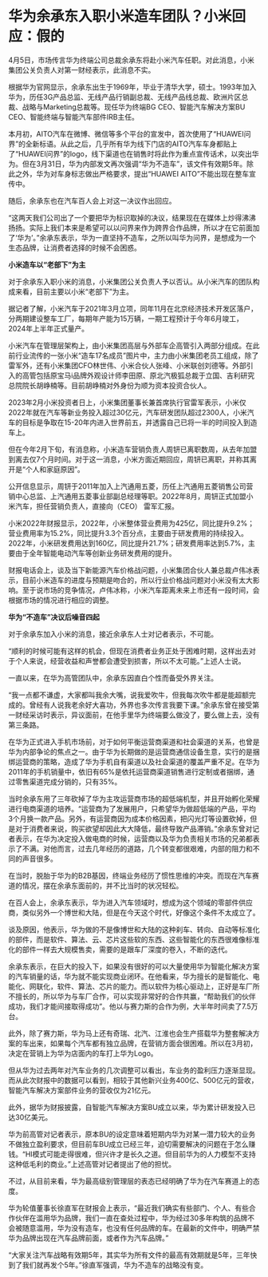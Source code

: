 # 华为余承东入职小米造车团队？小米回应：假的

4月5日，市场传言华为终端公司总裁余承东将赴小米汽车任职。对此消息，小米集团公关负责人对第一财经表示，此消息不实。

根据华为官网显示，余承东出生于1969年，毕业于清华大学，硕士。1993年加入华为，历任3G产品总监、无线产品行销副总裁、无线产品线总裁、欧洲片区总裁、战略与Marketing总裁等。现任华为终端BG
CEO、智能汽车解决方案BU CEO、智能终端与智能汽车部件IRB主任。

本月初，AITO汽车在微博、微信等多个平台的宣发中，首次使用了“HUAWEI问界”的全新标语。从此之后，几乎所有华为线下门店的AITO汽车车身都贴上了“HUAWEI问界”的logo，线下渠道也在销售时将此作为重点宣传话术，以突出华为。但在3月31日，华为内部发文再次强调“华为不造车”，该文件有效期5年。除此之外，华为对车身标志做出严格要求，提出“HUAWEI
AITO”不能出现在整车宣传中。

随后，余承东也在汽车百人会上对这一决议作出回应。

“这两天我们公司出了一个要把华为标识取掉的决议，结果现在在媒体上炒得沸沸扬扬。实际上我们本来是希望可以以问界来作为跨界合作品牌，所以才在它前面加了‘华为’。”余承东表示，华为一直坚持不造车，之所以叫华为问界，是想成为一个生态品牌，让消费者选择的时候不会困惑。

**小米造车以“老部下”为主**

对于余承东入职小米的消息，小米集团公关负责人予以否认。从小米汽车的团队构成来看，目前主要以小米“老部下”为主。

据记者了解，小米汽车于2021年3月立项，同年11月在北京经济技术开发区落户，分两期建设整车工厂，每期年产能为15万辆，一期工程预计于今年6月竣工，2024年上半年正式量产。

小米汽车在管理层架构上，由小米集团高层与外部车企高管引入两部分组成。在此前行业流传的一张小米“造车17名成员”图片中，主力由小米集团老员工组成，除了雷军外，还有小米集团CFO林世伟、小米合伙人张峰、小米联创刘德等。外部引入的高管包括原宝马i品牌外观设计师李田原、原北汽极狐总裁于立国、吉利研究总院院长胡峥楠等。目前胡峥楠对外身份为顺为资本投资合伙人。

2023年2月小米投资者日上，小米集团董事长兼首席执行官雷军表示，小米仅2022年就在汽车等新业务投入超过30亿元，汽车研发团队超过2300人，小米汽车的目标是争取在15-20年内进入世界前五，并透露自己已将一半的时间投入到造车上。

但在今年2月下旬，有消息称，小米造车营销负责人周钘已离职数周，从去年加盟到离去仅7个月时间。对于这一消息，小米方面近期回应，周钘已离职，并称其离开是“个人和家庭原因”。

公开信息显示，周钘于2011年加入上汽通用五菱，历任上汽通用五菱销售公司营销中心总监、上汽通用五菱事业部副总经理等职。2022年8月，周钘正式加盟小米汽车，担任营销负责人，直接向（CEO）
雷军汇报。

小米2022年财报显示，2022年，小米整体营业费用为425亿，同比提升9.2%；营业费用率为15.2%，同比提升3.3个百分点，主要由于研发费用的持续投入。2022年，小米研发费用达到160亿，同比提升21.7%；研发费用率达到5.7%，主要由于全年智能电动汽车等创新业务研发费用的提升。

财报电话会上，谈及当下新能源汽车价格战问题，小米集团合伙人兼总裁卢伟冰表示，目前小米造车的进度与预期是吻合的，所以行业价格战问题对小米没有太大影响。至于说市场的竞争情况，卢伟冰称，小米汽车距离未来上市还有一段时间，会根据市场的情况进行相应的调整。

**华为“不造车”决议后噪音四起**

对于余承东加入小米的消息，接近余承东人士对记者表示，不可能。

“顺利的时候可能有这样的机会，但现在消费者业务正处于困难时期，这样出去对于个人来说，经营收益和声誉都会遭受到损害，所以不太可能。”上述人士说。

一直以来，在华为高管团队中，余承东因直白个性而备受外界关注。

“我一点都不谦虚，大家都叫我余大嘴，说我爱吹牛，但我每次吹牛都是能超额完成的。曾经有人说我老余好大喜功，外界也多次传言我要下课。”余承东曾在接受第一财经采访时表示，异议面前，在他手里华为终端要么做没了，要么做上去，没有第三条路。

在华为正式进入手机市场前，对于如何平衡运营商渠道和社会渠道的关系，也曾是华为内部争论的焦点之一。由于华为长期做的是运营商通信设备生意，实行的是捆绑运营商的策略，造成了华为手机自有渠道以及社会渠道的覆盖严重不足。在华为2011年的手机销量中，依旧有65%是依托运营商渠道销售进行定制或者捆绑，通过零售渠道完成分销的，只有35%。

当时余承东用了三年砍掉了华为主攻运营商市场的超低端机型，并且开始孵化荣耀进行电商渠道的培养。“运营商为了发展用户，只希望华为做超低端的产品，平均3个月换一款产品。另外，有运营商因为成本价格因素，把闪光灯等设置砍掉，但是对于消费者来说，购买欲望却因此大大降低，最终导致产品滞销。”余承东曾对记者表示，在华为决定投入做电商的时候，运营商以及华为负责相关市场的兄弟都表示了不满。对他而言，过去几年经历的道路，几个转变都很艰难，内部的阻力和不同的声音很多。

在当时，脱胎于华为的B2B基因，终端业务经历了惯性思维的冲突。而现在汽车赛道的情况，摆在余承东面前的，并不比当时的状况轻松。

在百人会上，余承东表示，华为进入汽车领域时，想成为这个领域的零部件供应商，类似另外一个博世和大陆，但是在今天这个时代，好像这个条件不太成立了。

谈及原因，他表示，华为做的不是像博世和大陆的这种刹车、转向、自动等标准化的部件，而是软件、算法、云、芯片这些软的东西、这些智能化的东西很难像标准化的部件一样去大规模售卖，需要的是跟车厂深度的卷入，不断的迭代。

余承东表示，在巨大的投入下，如果没有很好的可以大量使用华为智能化解决方案的汽车销量的话，华为就不能实现商业闭环。在他看来，华为擅长的是智能化、电能化、网联化，软件、算法、芯片的能力。而以软件为核心驱动上，正好是车厂所不擅长的，所以华为与车厂合作，可以实现非常好的合作共赢，“帮助我们的伙伴成功，我们才能间接取得成功”。他以与赛力斯的合作为例，大半年时间卖了7.5万台。

此外，除了赛力斯，华为马上还有奇瑞、北汽、江淮也会生产搭载华为整套解决方案的车出来，如果每个汽车都有独立品牌，在营销方面会很困难。所以在3月初，决定在营销上为华为店面内的车打上华为Logo。

但从华为过去两年对汽车业务的几次调整可以看出，车业务的盈利压力逐渐显现。而从此次财报中的数据可以看到，相较于其他新兴业务400亿、500亿元的营收，智能汽车解决方案部件业务的营收仅为21亿元。

此外，据华为财报披露，自智能汽车解决方案BU成立以来，华为累计研发投入已达30亿美元。

华为前高管对记者表示，原本BU的设定意味着短期内华为对某一潜力较大的业务不做独立盈利要求，但目前车BU成立已经三年，迫切需要解决的问题在于怎么赚钱。“HI模式可能走得很难，但兴许才是长久之道。但目前华为的人力模型不支持这种低毛利的商业。”上述高管对记者提出了他的担忧。

不过，从目前来看，华为最高级别管理层的表态已经明确了华为在汽车赛道上的态度。

华为轮值董事长徐直军在财报会上表示，“最近我们确实有些部门、个人、有些合作伙伴在滥用华为品牌，我们一直在查处过程中，华为经过30多年构筑的品牌不会被随意滥用，华为没有造车，也没有任何品牌的车。在最新的文件中，明确严禁华为品牌出现在汽车品牌前面，或者作为汽车品牌。”

“大家关注汽车战略有效期5年，其实华为所有文件的最高有效期就是5年，三年快到了我们就再发个5年。”徐直军强调，华为不造车的战略没有变。

